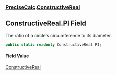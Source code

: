 ### [PreciseCalc](PreciseCalc.md 'PreciseCalc').[ConstructiveReal](PreciseCalc.ConstructiveReal.md 'PreciseCalc.ConstructiveReal')

## ConstructiveReal.PI Field

The ratio of a circle's circumference to its diameter.

```csharp
public static readonly ConstructiveReal PI;
```

#### Field Value
[ConstructiveReal](PreciseCalc.ConstructiveReal.md 'PreciseCalc.ConstructiveReal')